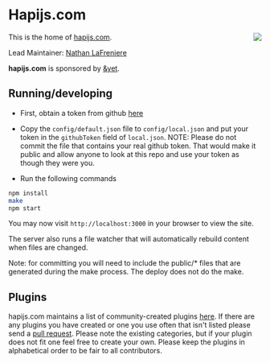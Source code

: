 # Hapijs.com

<a href="https://andyet.com"><img src="https://s3.amazonaws.com/static.andyet.com/images/%26yet-logo.svg" align="right" /></a>
This is the home of [hapijs.com](http://hapijs.com).

Lead Maintainer: [Nathan LaFreniere](https://github.com/nlf)

**hapijs.com** is sponsored by [&yet](https://andyet.com).

## Running/developing

* First, obtain a token from github [here](https://github.com/settings/tokens/new)

* Copy the `config/default.json` file to `config/local.json` and put your token in the `githubToken` field of `local.json`. NOTE: Please do not commit the file that contains your real github token. That would make it public and allow anyone to look at this repo and use your token as though they were you.

* Run the following commands

```bash
npm install
make
npm start
```

You may now visit `http://localhost:3000` in your browser to view the site.

The server also runs a file watcher that will automatically rebuild content when files are changed.

Note: for committing you will need to include the public/* files that are generated during the make process.  The deploy does not do the make.

## Plugins
hapijs.com maintains a list of community-created plugins [here](http://hapijs.com/plugins). If there are any plugins you have created or one you use often that isn't listed please send a [pull request](https://github.com/hapijs/hapijs.com/blob/master/lib/plugins.js). Please note the existing categories, but if your plugin does not fit one feel free to create your own. Please keep the plugins in alphabetical order to be fair to all contributors.
